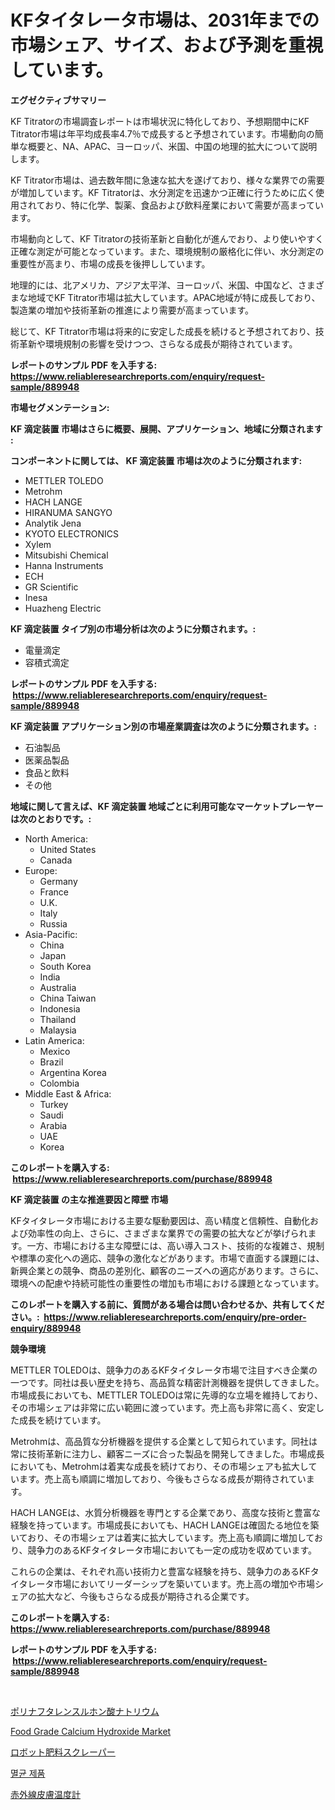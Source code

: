 <p><h1>KFタイタレータ市場は、2031年までの市場シェア、サイズ、および予測を重視しています。</h1></p><p><strong>エグゼクティブサマリー</strong></p>
<p><p>KF Titratorの市場調査レポートは市場状況に特化しており、予想期間中にKF Titrator市場は年平均成長率4.7％で成長すると予想されています。市場動向の簡単な概要と、NA、APAC、ヨーロッパ、米国、中国の地理的拡大について説明します。</p><p>KF Titrator市場は、過去数年間に急速な拡大を遂げており、様々な業界での需要が増加しています。KF Titratorは、水分測定を迅速かつ正確に行うために広く使用されており、特に化学、製薬、食品および飲料産業において需要が高まっています。</p><p>市場動向として、KF Titratorの技術革新と自動化が進んでおり、より使いやすく正確な測定が可能となっています。また、環境規制の厳格化に伴い、水分測定の重要性が高まり、市場の成長を後押ししています。</p><p>地理的には、北アメリカ、アジア太平洋、ヨーロッパ、米国、中国など、さまざまな地域でKF Titrator市場は拡大しています。APAC地域が特に成長しており、製造業の増加や技術革新の推進により需要が高まっています。</p><p>総じて、KF Titrator市場は将来的に安定した成長を続けると予想されており、技術革新や環境規制の影響を受けつつ、さらなる成長が期待されています。</p></p>
<p><strong>レポートのサンプル PDF を入手する: <a href="https://www.reliableresearchreports.com/enquiry/request-sample/889948">https://www.reliableresearchreports.com/enquiry/request-sample/889948</a></strong></p>
<p><strong>市場セグメンテーション:</strong></p>
<p><strong> KF 滴定装置 市場はさらに概要、展開、アプリケーション、地域に分類されます :</strong></p>
<p><strong>コンポーネントに関しては、 KF 滴定装置 市場は次のように分類されます: &nbsp;</strong></p>
<p><ul><li>METTLER TOLEDO</li><li>Metrohm</li><li>HACH LANGE</li><li>HIRANUMA SANGYO</li><li>Analytik Jena</li><li>KYOTO ELECTRONICS</li><li>Xylem</li><li>Mitsubishi Chemical</li><li>Hanna Instruments</li><li>ECH</li><li>GR Scientific</li><li>Inesa</li><li>Huazheng Electric</li></ul></p>
<p><strong> KF 滴定装置 タイプ別の市場分析は次のように分類されます。:</strong></p>
<p><ul><li>電量滴定</li><li>容積式滴定</li></ul></p>
<p><strong>レポートのサンプル PDF を入手する: &nbsp;<a href="https://www.reliableresearchreports.com/enquiry/request-sample/889948">https://www.reliableresearchreports.com/enquiry/request-sample/889948</a></strong></p>
<p><strong> KF 滴定装置 アプリケーション別の市場産業調査は次のように分類されます。:</strong></p>
<p><ul><li>石油製品</li><li>医薬品製品</li><li>食品と飲料</li><li>その他</li></ul></p>
<p><strong>地域に関して言えば、KF 滴定装置 地域ごとに利用可能なマーケットプレーヤーは次のとおりです。:</strong></p>
<p><ul>
    <li>
        North America:
        <ul>
            <li>United States</li>
            <li>Canada</li>
        </ul>
    </li>
    <li>
        Europe:
        <ul>
            <li>Germany</li>
            <li>France</li>
            <li>U.K.</li>
            <li>Italy</li>
            <li>Russia</li>
        </ul>
    </li>
    <li>
        Asia-Pacific:
        <ul>
            <li>China</li>
            <li>Japan</li>
            <li>South Korea</li>
            <li>India</li>
            <li>Australia</li>
            <li>China Taiwan</li>
            <li>Indonesia</li>
            <li>Thailand</li>
            <li>Malaysia</li>
        </ul>
    </li>
    <li>
        Latin America:
        <ul>
            <li>Mexico</li>
            <li>Brazil</li>
            <li>Argentina Korea</li>
            <li>Colombia</li>
        </ul>
    </li>
    <li>
        Middle East & Africa:
        <ul>
            <li>Turkey</li>
            <li>Saudi</li>
            <li>Arabia</li>
            <li>UAE</li>
            <li>Korea</li>
        </ul>
    </li>
    </ul></p>
<p><strong>このレポートを購入する: &nbsp;<a href="https://www.reliableresearchreports.com/purchase/889948">https://www.reliableresearchreports.com/purchase/889948</a></strong></p>
<p><strong>KF 滴定装置 の主な推進要因と障壁 市場</strong></p>
<p><p>KFタイタレータ市場における主要な駆動要因は、高い精度と信頼性、自動化および効率性の向上、さらに、さまざまな業界での需要の拡大などが挙げられます。一方、市場における主な障壁には、高い導入コスト、技術的な複雑さ、規制や標準の変化への適応、競争の激化などがあります。市場で直面する課題には、新興企業との競争、商品の差別化、顧客のニーズへの適応があります。さらに、環境への配慮や持続可能性の重要性の増加も市場における課題となっています。</p></p>
<p><strong>このレポートを購入する前に、質問がある場合は問い合わせるか、共有してください。:&nbsp; <a href="https://www.reliableresearchreports.com/enquiry/pre-order-enquiry/889948">https://www.reliableresearchreports.com/enquiry/pre-order-enquiry/889948</a></strong></p>
<p><strong>競争環境</strong></p>
<p><p>METTLER TOLEDOは、競争力のあるKFタイタレータ市場で注目すべき企業の一つです。同社は長い歴史を持ち、高品質な精密計測機器を提供してきました。市場成長においても、METTLER TOLEDOは常に先導的な立場を維持しており、その市場シェアは非常に広い範囲に渡っています。売上高も非常に高く、安定した成長を続けています。</p><p>Metrohmは、高品質な分析機器を提供する企業として知られています。同社は常に技術革新に注力し、顧客ニーズに合った製品を開発してきました。市場成長においても、Metrohmは着実な成長を続けており、その市場シェアも拡大しています。売上高も順調に増加しており、今後もさらなる成長が期待されています。</p><p>HACH LANGEは、水質分析機器を専門とする企業であり、高度な技術と豊富な経験を持っています。市場成長においても、HACH LANGEは確固たる地位を築いており、その市場シェアは着実に拡大しています。売上高も順調に増加しており、競争力のあるKFタイタレータ市場においても一定の成功を収めています。</p><p>これらの企業は、それぞれ高い技術力と豊富な経験を持ち、競争力のあるKFタイタレータ市場においてリーダーシップを築いています。売上高の増加や市場シェアの拡大など、今後もさらなる成長が期待される企業です。</p></p>
<p><strong>このレポートを購入する: &nbsp; <a href="https://www.reliableresearchreports.com/purchase/889948">https://www.reliableresearchreports.com/purchase/889948</a></strong></p>
<p><strong>レポートのサンプル PDF を入手する: &nbsp;<a href="https://www.reliableresearchreports.com/enquiry/request-sample/889948">https://www.reliableresearchreports.com/enquiry/request-sample/889948</a></strong><strong></strong></p>
<p>&nbsp;</p>
<p><p><a href="https://medium.com/@briaabshire64/%E3%83%8A%E3%83%88%E3%83%AA%E3%82%A6%E3%83%A0%E3%83%9D%E3%83%AA%E3%83%8A%E3%83%95%E3%82%BF%E3%83%AC%E3%83%B3%E3%82%B9%E3%83%AB%E3%83%9B%E3%83%B3%E9%85%B8%E5%A1%A9%E5%B8%82%E5%A0%B4%E3%83%AC%E3%83%9D%E3%83%BC%E3%83%88%E3%81%AF-%E3%81%93%E3%81%AE%E5%B8%82%E5%A0%B4%E3%81%AE%E6%9C%80%E6%96%B0%E3%81%AE%E3%83%88%E3%83%AC%E3%83%B3%E3%83%89%E3%81%A8%E6%88%90%E9%95%B7%E6%A9%9F%E4%BC%9A%E3%82%92%E6%98%8E%E3%82%89%E3%81%8B%E3%81%AB%E3%81%97%E3%81%A6%E3%81%84%E3%81%BE%E3%81%99-f4d917371967">ポリナフタレンスルホン酸ナトリウム</a></p><p><a href="https://view.publitas.com/reportprime-1/food-grade-calcium-hydroxide-market-research-report-reveals-the-latest-trends-and-opportunities-of-this-market-for-period-from-2024-2031/">Food Grade Calcium Hydroxide Market</a></p><p><a href="https://github.com/cnnriuez22368/Market-Research-Report-List-1/blob/main/14604581745.md">ロボット肥料スクレーパー</a></p><p><a href="https://github.com/vs10l4sfg5c/Market-Research-Report-List-1/blob/main/36732341405.md">멸균 제품</a></p><p><a href="https://github.com/zekaoe592392/Market-Research-Report-List-1/blob/main/86097321744.md">赤外線皮膚温度計</a></p></p>